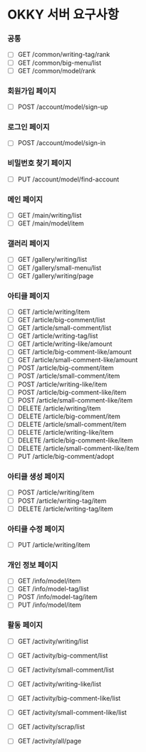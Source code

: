 # OKKY 서버 요구사항

### 공통
- [ ] GET /common/writing-tag/rank
- [ ] GET /common/big-menu/list
- [ ] GET /common/model/rank

### 회원가입 페이지
- [ ] POST /account/model/sign-up

### 로그인 페이지
- [ ] POST /account/model/sign-in

### 비밀번호 찾기 페이지
- [ ] PUT /account/model/find-account

### 메인 페이지
- [ ] GET /main/writing/list
- [ ] GET /main/model/item
### 갤러리 페이지
- [ ] GET /gallery/writing/list
- [ ] GET /gallery/small-menu/list
- [ ] GET /gallery/writing/page

### 아티클 페이지
- [ ] GET /article/writing/item
- [ ] GET /article/big-comment/list
- [ ] GET /article/small-comment/list
- [ ] GET /article/writing-tag/list
- [ ] GET /article/writing-like/amount
- [ ] GET /article/big-comment-like/amount
- [ ] GET /article/small-comment-like/amount
- [ ] POST /article/big-comment/item
- [ ] POST /article/small-comment/item
- [ ] POST /article/writing-like/item
- [ ] POST /article/big-comment-like/item
- [ ] POST /article/small-comment-like/item
- [ ] DELETE /article/writing/item
- [ ] DELETE /article/big-comment/item
- [ ] DELETE /article/small-comment/item
- [ ] DELETE /article/writing-like/item
- [ ] DELETE /article/big-comment-like/item
- [ ] DELETE /article/small-comment-like/item
- [ ] PUT /article/big-comment/adopt
### 아티클 생성 페이지
- [ ] POST /article/writing/item
- [ ] POST /article/writing-tag/item
- [ ] DELETE /article/writing-tag/item
### 아티클 수정 페이지
- [ ] PUT /article/writing/item

### 개인 정보 페이지
- [ ] GET /info/model/item
- [ ] GET /info/model-tag/list
- [ ] POST /info/model-tag/item
- [ ] PUT /info/model/item

### 활동 페이지
- [ ] GET /activity/writing/list
- [ ] GET /activity/big-comment/list
- [ ] GET /activity/small-comment/list
- [ ] GET /activity/writing-like/list
- [ ] GET /activity/big-comment-like/list
- [ ] GET /activity/small-comment-like/list
- [ ] GET /activity/scrap/list
- [ ] GET /activity/all/page
 
